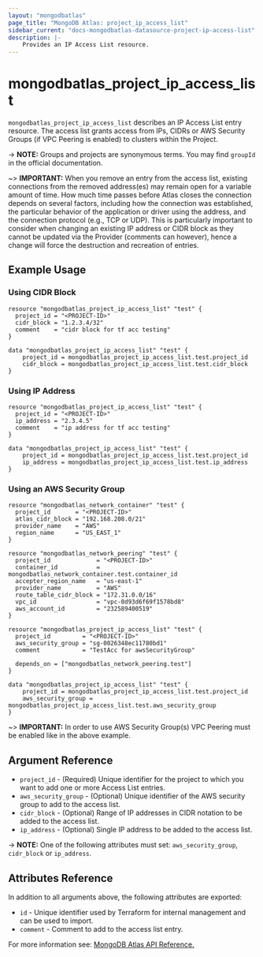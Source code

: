 ```yaml
---
layout: "mongodbatlas"
page_title: "MongoDB Atlas: project_ip_access_list"
sidebar_current: "docs-mongodbatlas-datasource-project-ip-access-list"
description: |-
    Provides an IP Access List resource.
---
```


# mongodbatlas_project_ip_access_list

`mongodbatlas_project_ip_access_list` describes an IP Access List entry resource. The access list grants access from IPs, CIDRs or AWS Security Groups (if VPC Peering is enabled) to clusters within the Project.

-> **NOTE:** Groups and projects are synonymous terms. You may find `groupId` in the official documentation.

~> **IMPORTANT:**
When you remove an entry from the access list, existing connections from the removed address(es) may remain open for a variable amount of time. How much time passes before Atlas closes the connection depends on several factors, including how the connection was established, the particular behavior of the application or driver using the address, and the connection protocol (e.g., TCP or UDP). This is particularly important to consider when changing an existing IP address or CIDR block as they cannot be updated via the Provider (comments can however), hence a change will force the destruction and recreation of entries.   


## Example Usage

### Using CIDR Block
```hcl
resource "mongodbatlas_project_ip_access_list" "test" {
  project_id = "<PROJECT-ID>"
  cidr_block = "1.2.3.4/32"
  comment    = "cidr block for tf acc testing"
}

data "mongodbatlas_project_ip_access_list" "test" {
	project_id = mongodbatlas_project_ip_access_list.test.project_id
	cidr_block = mongodbatlas_project_ip_access_list.test.cidr_block
}
```

### Using IP Address
```hcl
resource "mongodbatlas_project_ip_access_list" "test" {
  project_id = "<PROJECT-ID>"
  ip_address = "2.3.4.5"
  comment    = "ip address for tf acc testing"
}

data "mongodbatlas_project_ip_access_list" "test" {
	project_id = mongodbatlas_project_ip_access_list.test.project_id
	ip_address = mongodbatlas_project_ip_access_list.test.ip_address
}
```

### Using an AWS Security Group
```hcl
resource "mongodbatlas_network_container" "test" {
  project_id       = "<PROJECT-ID>"
  atlas_cidr_block = "192.168.208.0/21"
  provider_name    = "AWS"
  region_name      = "US_EAST_1"
}

resource "mongodbatlas_network_peering" "test" {
  project_id             = "<PROJECT-ID>"
  container_id           = mongodbatlas_network_container.test.container_id
  accepter_region_name   = "us-east-1"
  provider_name          = "AWS"
  route_table_cidr_block = "172.31.0.0/16"
  vpc_id                 = "vpc-0d93d6f69f1578bd8"
  aws_account_id         = "232589400519"
}

resource "mongodbatlas_project_ip_access_list" "test" {
  project_id         = "<PROJECT-ID>"
  aws_security_group = "sg-0026348ec11780bd1"
  comment            = "TestAcc for awsSecurityGroup"

  depends_on = ["mongodbatlas_network_peering.test"]
}

data "mongodbatlas_project_ip_access_list" "test" {
	project_id = mongodbatlas_project_ip_access_list.test.project_id
	aws_security_group = mongodbatlas_project_ip_access_list.test.aws_security_group
}
```

~> **IMPORTANT:** In order to use AWS Security Group(s) VPC Peering must be enabled like in the above example.

## Argument Reference

* `project_id` - (Required) Unique identifier for the project to which you want to add one or more Access List entries.
* `aws_security_group` - (Optional) Unique identifier of the AWS security group to add to the access list.
* `cidr_block` - (Optional) Range of IP addresses in CIDR notation to be added to the access list.
* `ip_address` - (Optional) Single IP address to be added to the access list.

-> **NOTE:** One of the following attributes must set:  `aws_security_group`, `cidr_block`  or `ip_address`.

## Attributes Reference

In addition to all arguments above, the following attributes are exported:

* `id` - Unique identifier used by Terraform for internal management and can be used to import.
* `comment` - Comment to add to the access list entry.

For more information see: [MongoDB Atlas API Reference.](https://docs.atlas.mongodb.com/reference/api/access-lists/)
